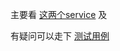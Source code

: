 主要看 [这两个service](src/main/java/yongfa365/service) 及[](src/resources/application.properties)

有疑问可以走下 [测试用例](/src/test/java/yongfa365/service)

